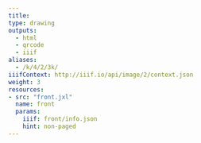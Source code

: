 ```yaml
---
title:
type: drawing
outputs:
  - html
  - qrcode
  - iiif
aliases:
  - /k/4/2/3k/
iiifContext: http://iiif.io/api/image/2/context.json
weight: 3
resources:
- src: "front.jxl"
  name: front
  params:
    iiif: front/info.json
    hint: non-paged
---
```

